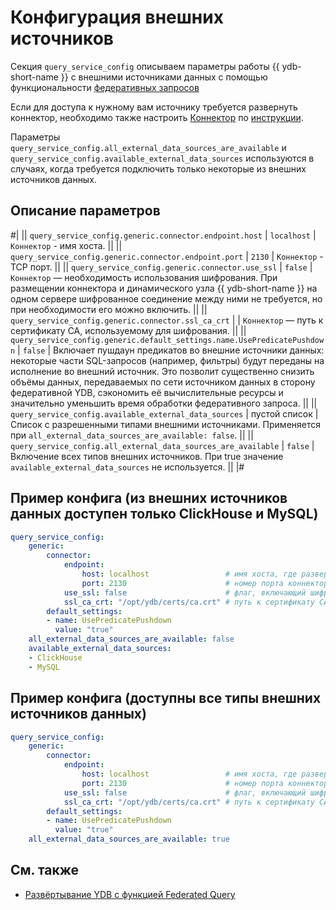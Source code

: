 # Конфигурация внешних источников

Секция `query_service_config` описываем параметры работы {{ ydb-short-name }} с внешними источниками данных с помощью функциональности [федеративных запросов](../../concepts/federated_query/index.md)

Если для доступа к нужному вам источнику требуется развернуть коннектор, необходимо также настроить [Коннектор](../../concepts/federated_query/architecture.md#connectors) по [инструкции](../../devops/deployment-options/manual/federated-queries/connector-deployment.md).

Параметры `query_service_config.all_external_data_sources_are_available` и `query_service_config.available_external_data_sources` используются в случаях, когда требуется подключить только некоторые из внешних источников данных.

## Описание параметров

#|
|| `query_service_config.generic.connector.endpoint.host`
| `localhost`
| `Коннектор` - имя хоста.
||
|| `query_service_config.generic.connector.endpoint.port`
| `2130`
| `Коннектор` - TCP порт.
||
|| `query_service_config.generic.connector.use_ssl`
| `false`
| `Коннектор` — необходимость использования шифрования. При размещении коннектора и динамического узла {{ ydb-short-name }} на одном сервере шифрованное соединение между ними не требуется, но при необходимости его можно включить.
||
|| `query_service_config.generic.connector.ssl_ca_crt`
|
| `Коннектор` — путь к сертификату CA, используемому для шифрования.
||
|| `query_service_config.generic.default_settings.name.UsePredicatePushdown`
| `false`
| Включает пушдаун предикатов во внешние источники данных: некоторые части SQL-запросов (например, фильтры) будут переданы на исполнение во внешний источник. Это позволит существенно снизить объёмы данных, передаваемых по сети источником данных в сторону федеративной YDB, сэкономить её вычислительные ресурсы и значительно уменьшить время обработки федеративного запроса.
||
|| `query_service_config.available_external_data_sources`
| пустой список
| Список с разрешенными типами внешними источниками.
Применяется при `all_external_data_sources_are_available: false`.
||
|| `query_service_config.all_external_data_sources_are_available`
| `false`
| Включение всех типов внешних источников.
При true значение `available_external_data_sources` не используется.
||
|#

## Пример конфига (из внешних источников данных доступен только ClickHouse и MySQL)

```yaml
query_service_config:
    generic:
        connector:
            endpoint:
                host: localhost                 # имя хоста, где развернут коннектор
                port: 2130                      # номер порта коннектора
            use_ssl: false                      # флаг, включающий шифрование соединений
            ssl_ca_crt: "/opt/ydb/certs/ca.crt" # путь к сертификату CA
        default_settings:
        - name: UsePredicatePushdown
          value: "true"
    all_external_data_sources_are_available: false
    available_external_data_sources:
    - ClickHouse
    - MySQL
```

## Пример конфига (доступны все типы внешних источников данных)

```yaml
query_service_config:
    generic:
        connector:
            endpoint:
                host: localhost                 # имя хоста, где развернут коннектор
                port: 2130                      # номер порта коннектора
            use_ssl: false                      # флаг, включающий шифрование соединений
            ssl_ca_crt: "/opt/ydb/certs/ca.crt" # путь к сертификату CA
        default_settings:
        - name: UsePredicatePushdown
          value: "true"
    all_external_data_sources_are_available: true
```

## См. также

- [Развёртывание YDB с функцией Federated Query](../../devops/deployment-options/manual/federated-queries/index.md)
